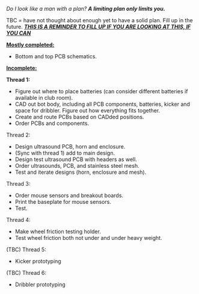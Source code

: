 _Do I look like a man with a plan? **A limiting plan only limits you.**_

TBC = have not thought about enough yet to have a solid plan. Fill up in the future.
<ins>**_THIS IS A REMINDER TO FILL UP IF YOU ARE LOOKING AT THIS, IF YOU CAN_**<ins>

<ins>**Mostly completed:**</ins>
- Bottom and top PCB schematics.

<ins>**Incomplete:**</ins>

**Thread 1:**
- Figure out where to place batteries (can consider different batteries if available in club room).
- CAD out bot body, including all PCB components, batteries, kicker and space for dribbler. Figure out how everything fits together.
- Create and route PCBs based on CADded positions.
- Order PCBs and components.

Thread 2:
- Design ultrasound PCB, horn and enclosure.
- (Sync with thread 1) add to main design.
- Design test ultrasound PCB with headers as well.
- Order ultrasounds, PCB, and stainless steel mesh.
- Test and iterate designs (horn, enclosure and mesh).

Thread 3:
- Order mouse sensors and breakout boards.
- Print the baseplate for mouse sensors.
- Test.

Thread 4:
- Make wheel friction testing holder.
- Test wheel friction both not under and under heavy weight.

(TBC) Thread 5:
- Kicker prototyping

(TBC) Thread 6:
- Dribbler prototyping